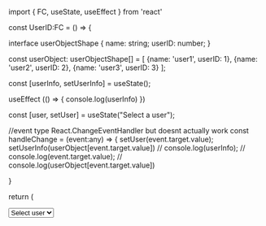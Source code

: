 import { FC, useState, useEffect } from 'react'

const UserID:FC = () => {


  
  
  
  interface userObjectShape {
    name: string;
    userID: number; 
  }


  const userObject: userObjectShape[] = [
    {name: 'user1', userID: 1}, 
    {name: 'user2', userID: 2},
    {name: 'user3', userID: 3}
  ];


  const [userInfo, setUserInfo] = useState<userObjectShape>();
  
  useEffect (() => {
    console.log(userInfo)
  })
  
  const [user, setUser] = useState("Select a user");

  

  //event type React.ChangeEventHandler<HTMLInputElement> but doesnt actually work
  const handleChange = (event:any) => {
    setUser(event.target.value);
    setUserInfo(userObject[event.target.value])
    // console.log(userInfo);
    // console.log(event.target.value);
    // console.log(userObject[event.target.value])
    
  }

  return (
    <form className='User'>
      <select value={user} onChange = {handleChange}>
      <option value= "nothing"> Select user</option>
      <option value="0">User 1</option>
      <option value="1">User 2</option>
      <option value="2">User 3</option>
        
      </select>
    </form>
  )
}

export default UserID;
//testing 
//ghshdbfkhsbdfkjhbes
//testing 3
//testing 4
//testing 5
//testing 6
//testing 7
//testing 989
